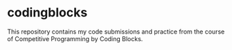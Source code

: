 # codingblocks
This repository contains my code submissions and practice from the course of Competitive Programming by Coding Blocks.
